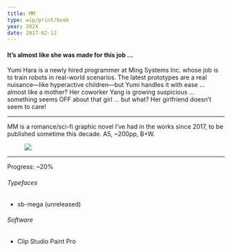 ```yaml
---
title: MM
type: wip/print/book
year: 202X
date: 2017-02-12
---
```


#### It’s almost like she was made for this job …

Yumi Hara is a newly hired programmer at Ming Systems Inc. whose job is to train robots in real-world scenarios. The latest prototypes are a real nuisance—like hyperactive children—but Yumi handles it with ease … almost like a mother? Her coworker Yang is growing suspicious … something seems OFF about that girl … but what? Her girlfriend doesn’t seem to care! 

* * *

MM is a romance/sci-fi graphic novel I’ve had in the works since 2017, to be published sometime this decade. A5, ~200pp, B+W.

<figure>
  <img src="{{ site.baseurl }}/assets/img/mm1.png">
  <!-- <figcaption>
    The book in print.
  </figcaption> -->
</figure>

* * *

Progress: ~20%

###### Typefaces
- sb-mega (unreleased)

###### Software
- Clip Studio Paint Pro
